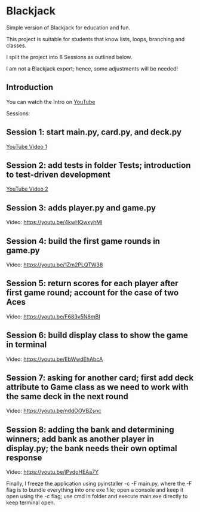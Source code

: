 # Blackjack
Simple version of Blackjack for education and fun.

This project is suitable for students that know lists, loops, branching and classes.

I split the project into 8 Sessions as outlined below.

I am not a Blackjack expert; hence, some adjustments will be needed!

## Introduction
You can watch the Intro on [YouTube](https://youtu.be/tS5o3SMwbHw)

Sessions:

## Session 1: start main.py, card.py, and deck.py

[YouTube Video 1](https://youtu.be/ZlNr71VJ__0)

## Session 2: add tests in folder Tests; introduction to test-driven development

[YouTube Video 2](https://youtu.be/XZFGfhhQO8U)

## Session 3: adds player.py and game.py

Video: https://youtu.be/4kwHQwxyhMI

## Session 4: build the first game rounds in game.py

Video: https://youtu.be/1Zm2PLQTW38

## Session 5: return scores for each player after first game round; account for the case of two Aces 

Video: https://youtu.be/F683v5N8mBI

## Session 6: build display class to show the game in terminal

Video: https://youtu.be/EbWwdEhAbcA

## Session 7: asking for another card; first add deck attribute to Game class as we need to work with the same deck in the next round

Video: https://youtu.be/nddOOVBZsnc

## Session 8: adding the bank and determining winners; add bank as another player in display.py; the bank needs their own optimal response

Video: https://youtu.be/jPvdoHEAa7Y

Finally, I freeze the application using pyinstaller -c -F main.py, where the -F flag is to bundle everything into one exe file; 
open a console and keep it open using the -c flag; use cmd in folder and execute main.exe directly to keep terminal open.
